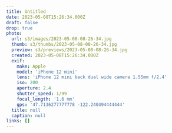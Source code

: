 ```yaml
---
title: Untitled
date: 2023-05-08T15:26:34.000Z
draft: false
drop: true
photo:
  url: s3/images/2023-05-08-08-26-34.jpg
  thumb: s3/thumbs/2023-05-08-08-26-34.jpg
  preview: s3/previews/2023-05-08-08-26-34.jpg
  created: 2023-05-08T15:26:34.000Z
  exif:
    make: Apple
    model: 'iPhone 12 mini'
    lens: 'iPhone 12 mini back dual wide camera 1.55mm f/2.4'
    iso: 200
    aperture: 2.4
    shutter_speed: 1/99
    focal_length: '1.6 mm'
    gps: '47.7136277777778 -122.240494444444'
  title: null
  caption: null
links: []
---
```

